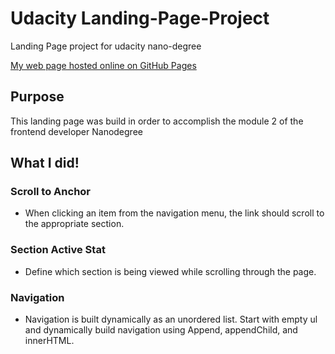 # Udacity Landing-Page-Project

Landing Page project for udacity nano-degree

[My web page hosted online on GitHub Pages](https://isfiaya.github.io/Udacity-Landing-Page/)

## Purpose

This landing page was build in order to accomplish the module 2 of the frontend developer Nanodegree

## What I did!

### Scroll to Anchor

- When clicking an item from the navigation menu, the link should scroll to the appropriate section.

### Section Active Stat

- Define which section is being viewed while scrolling through the page.

### Navigation

- Navigation is built dynamically as an unordered list. Start with empty ul and dynamically build navigation using Append, appendChild, and innerHTML.
